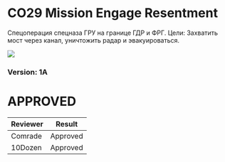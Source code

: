 ﻿# CO29 Mission Engage Resentment
Спецоперация спецназа ГРУ на границе ГДР и ФРГ. Цели: Захватить мост через канал, уничтожить радар и эвакуироваться.


<img src='https://github.com/rempopo/CO23_Mission_Engage_Resentment_1A.WL_Rosche/blob/master/overview.jpg?raw=true' />	

### Version: 1A


# APPROVED
| Reviewer | Result |
| ------------ | ------------- |
| Comrade | Approved |
| 10Dozen | Approved |
